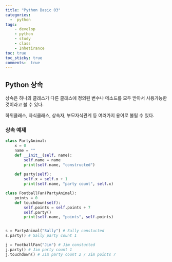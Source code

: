 ```yaml
---
title: "Python Basic 03"
categories: 
  -  python
tags: 
    - develop
    - python
    - study
    - class
    - Inhetirance
toc: true
toc_sticky: true
comments:  true
---
```


## Python 상속
상속은 하나의 클래스가 다른 클래스에 정의된 변수나 메소드를 모두 받아서 사용가능한것이라고 볼 수 있다.  

하위클래스, 자식클래스, 상속자, 부모자식관계 등 여러가지 용어로 불릴 수 있다.  

### 상속 예제
```python
class PartyAnimal:
    x = 0
    name = ""
    def __init__(self, name):
        self.name = name
        print(self.name, "constructed")
    
    def party(self):
        self.x = self.x + 1
        print(self.name, "party count", self.x)

class FootballFan(PartyAnimal):
    points = 0
    def touchdown(self):
        self.points = self.points + 7
        self.party()
        print(self.name, "points", self.points)


s = PartyAnimal("Sally") # Sally constucted
s.party() # Sally party count 1

j = FootballFan("Jim") # Jim constucted
j.party() # Jim party count 1
j.touchdown() # Jim party count 2 / Jim points 7
```